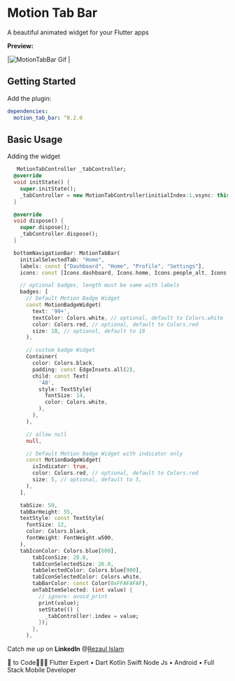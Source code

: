 # Motion Tab Bar

A beautiful animated widget for your Flutter apps

**Preview:**

|![MotionTabBar Gif](https://github.com/therezacuet/Motion-Tab-Bar/blob/master/motiontabbar.gif?raw=true) |

## Getting Started

Add the plugin:

```yaml
dependencies:
  motion_tab_bar: ^0.2.0
```

## Basic Usage

Adding the widget

```dart
   MotionTabController _tabController;
  @override
  void initState() {
    super.initState();
    _tabController = new MotionTabController(initialIndex:1,vsync: this);
  }

  @override
  void dispose() {
    super.dispose();
    _tabController.dispose();
  }

  bottomNavigationBar: MotionTabBar(
    initialSelectedTab: "Home",
    labels: const ["Dashboard", "Home", "Profile", "Settings"],
    icons: const [Icons.dashboard, Icons.home, Icons.people_alt, Icons.settings],

    // optional badges, length must be same with labels
    badges: [
      // Default Motion Badge Widget
      const MotionBadgeWidget(
        text: '99+',
        textColor: Colors.white, // optional, default to Colors.white
        color: Colors.red, // optional, default to Colors.red
        size: 18, // optional, default to 18
      ),

      // custom badge Widget
      Container(
        color: Colors.black,
        padding: const EdgeInsets.all(2),
        child: const Text(
          '48',
          style: TextStyle(
            fontSize: 14,
            color: Colors.white,
          ),
        ),
      ),

      // allow null
      null,

      // Default Motion Badge Widget with indicator only
      const MotionBadgeWidget(
        isIndicator: true,
        color: Colors.red, // optional, default to Colors.red
        size: 5, // optional, default to 5,
      ),
    ],

    tabSize: 50,
    tabBarHeight: 55,
    textStyle: const TextStyle(
      fontSize: 12,
      color: Colors.black,
      fontWeight: FontWeight.w500,
    ),
    tabIconColor: Colors.blue[600],
        tabIconSize: 28.0,
        tabIconSelectedSize: 26.0,
        tabSelectedColor: Colors.blue[900],
        tabIconSelectedColor: Colors.white,
        tabBarColor: const Color(0xFFAFAFAF),
        onTabItemSelected: (int value) {
          // ignore: avoid_print
          print(value);
          setState(() {
            _tabController!.index = value;
          });
        },
      ),

```


Catch me up on **LinkedIn** @[Rezaul Islam](www.linkedin.com/in/therezacuet "Rezaul Islam")

💙 to Code👨🏽‍💻 Flutter Expert • Dart Kotlin Swift Node Js • Android • Full Stack Mobile Developer
